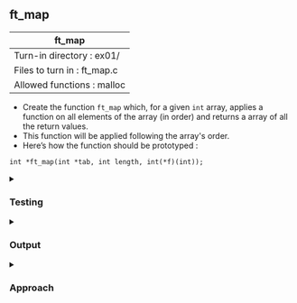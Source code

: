 ## ft_map

|               ft_map        |
|---------------------------------|
| Turn-in directory : ex01/       |
| Files to turn in : ft_map.c |
| Allowed functions : malloc       |

- Create the function <code>ft_map</code> which, for a given <code>int</code> array, applies a function on all elements of the array (in order) and returns a array of all the return values.
- This function will be applied following the array's order.
- Here’s how the function should be prototyped :
```
int *ft_map(int *tab, int length, int(*f)(int));
```
<details>

<summary><h3>Testing</h3></summary>

<pre><code>#include &ltstdlib.h&gt
#include &ltstdio.h&gt

int	ft_sq(int n)
{
	return (n * n);
}

int	main(void)
{
	int	i;
	int	*ptr;
	int	length;
	int	*ptr2;

	length = 5;
	ptr = (int *)malloc(sizeof(int) * length);
	i = 0;
	while (i < length)
	{
		ptr[i] = i;
		i++;
	}
	ptr2 = ft_map(ptr, length, &ft_sq);
	i = 0;
	while (i < length)
	{
		printf("%d\n", ptr2[i]);
		i++;
	}
}</code></pre>

A function pointer to <code>ft_sq</code> is used to <code>ft_map</code>: This function squares <code>n</code>.

See [testing file](main.c)

</details>

<details>
<summary><h3>Output</h3></summary>

<pre><code>0
1
4
9
16</code></pre>

</details>

<details>
<summary><h3>Approach</h3></summary>

Before we begin on the solution, let's investigate function <code>f</code>. As in the previous <a href=../00_ft_foreach>exercise</a>, <code>f</code> takes a <code>int</code> as an argument. But unlike the previous exercise, it now returns an <code>int</code> value.

This <a href=ft_map.c>solution</a>:
- allocates space for the array of returned <code>int</code> and returns a null pointer if this allocation was unsuccessful (lines 20-22);
- iterates through <code>tab</code> using <code>i</code> and a <code>while</code> loop (lines 23-28);
- applies the function <code>f</code> to each <code>int</code> in <code>tab</code> and assigns the returned <code>int</code> into the previously allocated space (line 26);
- the pointer to the start of the new array of <code>int</code> is returned (line 29).

<h4>Allocating space for the new array</h4>
Let's first examine the function <code>f</code>. This is a function that takes an <code>int</code> - which is good, since we want to apply it to all the <code>int</code> in <code>tab</code>. It then returns another <code>int</code>. From this, we now know that the array of returned values we need to return from <code>ft_map</code> is an array of <code>int</code>. 

Since the function <code>f</code> will be applied to all elements in <code>tab</code>, the new array to be returned will contain the same number of elements as the number of <code>int</code> in <code>tab</code>. With this information (i.e., the new array will contain <code>int</code>, precisely <code>length</code> of them), we can begin allocating space for the new array:

<pre><code>	ptr = (int *)malloc(sizeof(int) * length)</code></pre>

As usual if this allocation was unsuccessful, <code>malloc</code> returns a null pointer. <code>ft_map</code> will in turn return a null pointer as well (lines 21-22).

<h4>Applying the function to each <code>int</code> in <code>tab</code></h4>

<code>i</code> is used to index the <code>int</code> in <code>tab</code> and a <code>while</code> loop to iterate through all of them. We are given <code>length</code>, the number of <code>int</code> in <code>tab</code>, and hence we can simply loop from the first <code>int</code> in <code>tab</code> i.e., <code>(i = 0)</code> to the last <code>int</code> i.e., <code>i = length - 1</code>.

<code>f</code> is called and given an <code>int</code> argument - specifically <code>tab[i]</code>. This will return an <code>int</code> that will be stored in <code>ptr</code> (a pointer to where we'd allocated space). 

Finally, a pointer to the start of the new array is returned. Note that since we'd used <code>i</code> to index the new array, we have not moved <code>ptr</code> from the start of the array and can safely return <code>ptr</code> as is.

</details>

